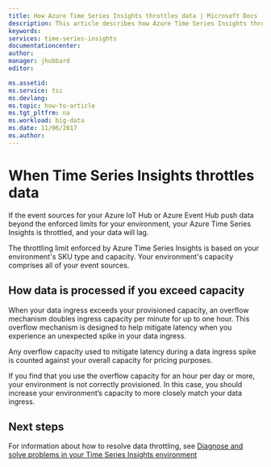 ```yaml
---
title: How Azure Time Series Insights throttles data | Microsoft Docs
description: This article describes how Azure Time Series Insights throttles data if you exceed your ingress capacity threshold
keywords: 
services: time-series-insights
documentationcenter: 
author: 
manager: jhubbard
editor: 

ms.assetid: 
ms.service: tsi
ms.devlang: 
ms.topic: how-to-article
ms.tgt_pltfrm: na
ms.workload: big-data
ms.date: 11/06/2017
ms.author: 
---
```


# When Time Series Insights throttles data

If the event sources for your Azure IoT Hub or Azure Event Hub push data beyond the enforced limits for your environment, your Azure Time Series Insights is throttled, and your data will lag.

The throttling limit enforced by Azure Time Series Insights is based on your environment's SKU type and capacity. Your environment's capacity comprises all of your event sources. 

## How data is processed if you exceed capacity

When your data ingress exceeds your provisioned capacity, an overflow mechanism doubles ingress capacity per minute for up to one hour. This overflow mechanism is designed to help mitigate latency when you experience an unexpected spike in your data ingress. 

Any overflow capacity used to mitigate latency during a data ingress spike is counted against your overall capacity for pricing purposes. 

If you find that you use the overflow capacity for an hour per day or more, your environment is not correctly provisioned. In this case, you should increase your environment’s capacity to more closely match your data ingress.

## Next steps

For information about how to resolve data throttling, see [Diagnose and solve problems in your Time Series Insights environment](https://docs.microsoft.com/azure/time-series-insights/time-series-insights-diagnose-and-solve-problems#your-environment-is-getting-throttled)
